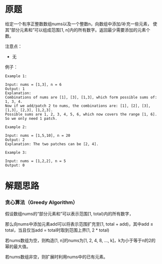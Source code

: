 # 原题
给定一个有序正整数数组nums以及一个整数n，向数组中添加/补充一些元素，
使其“部分元素和”可以组成范围[1, n]内的所有数字。返回最少需要添加的元素个数。

注意点：

  - 无

例子：

```
Example 1:

Input: nums = [1,3], n = 6
Output: 1 
Explanation:
Combinations of nums are [1], [3], [1,3], which form possible sums of: 1, 3, 4.
Now if we add/patch 2 to nums, the combinations are: [1], [2], [3], [1,3], [2,3], [1,2,3].
Possible sums are 1, 2, 3, 4, 5, 6, which now covers the range [1, 6].
So we only need 1 patch.

Example 2:

Input: nums = [1,5,10], n = 20
Output: 2
Explanation: The two patches can be [2, 4].

Example 3:

Input: nums = [1,2,2], n = 5
Output: 0
```

# 解题思路
### 贪心算法（Greedy Algorithm）

假设数组nums的“部分元素和”可以表示范围[1, total)内的所有数字，

那么向nums中添加元素add可以将表示范围扩充至[1, total + add)，其中add ≤ total，当且仅当add = total时取到范围上界[1, 2 * total)

若nums数组为空，则构造[1, n]的nums为[1, 2, 4, 8, ..., k]，k为小于等于n的2的幂的最大值。

若nums数组非空，则扩展时利用nums中的已有元素。
